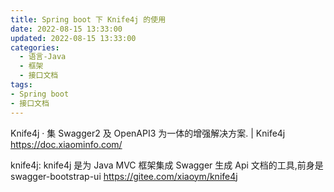```yaml
---
title: Spring boot 下 Knife4j 的使用
date: 2022-08-15 13:33:00
updated: 2022-08-15 13:33:00
categories:
  - 语言-Java
  - 框架
  - 接口文档
tags:
- Spring boot
- 接口文档
---
```


Knife4j · 集 Swagger2 及 OpenAPI3 为一体的增强解决方案. | Knife4j
<https://doc.xiaominfo.com/>

knife4j: knife4j 是为 Java MVC 框架集成 Swagger 生成 Api 文档的工具,前身是 swagger-bootstrap-ui
<https://gitee.com/xiaoym/knife4j>

<!-- more -->
